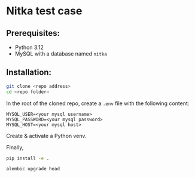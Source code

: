 Nitka test case
===============

Prerequisites:
--------------
- Python 3.12
- MySQL with a database named `nitka`


Installation:
-------------

```bash
git clone <repo address>
cd <repo folder>
```

In the root of the cloned repo, create a `.env` file with the following content:
```
MYSQL_USER=<your mysql username>
MYSQL_PASSWORD=<your mysql password>
MYSQL_HOST=<your mysql host>
```


Create & activate a Python venv.

Finally,
```bash
pip install -e .

alembic upgrade head
```